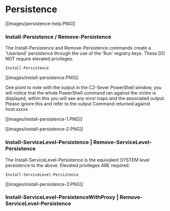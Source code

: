 # Persistence

[[images/persistence-help.PNG]]

### Install-Persistence / Remove-Persistence

The Install-Persistence and Remove-Persistence commands create a 'Userland' persistence through the use of the 'Run' registry keys. These DO NOT require elevated privileges.

`Install-Persistence`

[[images/install-persistence.PNG]]

One point to note with the output in the C2-Sever PowerShell window, you will notice that the whole PowerShell command ran against the victim is displayed, within this you will see any error traps and the associated output. Please ignore this and refer to the output Command returned against host:xxxxx

[[images/install-persistence-1.PNG]]

[[images/install-persistence-2.PNG]]

###  Install-ServiceLevel-Persistence | Remove-ServiceLevel-Persistence

The Install-ServiceLevel-Persistence is the equivalent SYSTEM level persistence to the above. Elevated privileges ARE required.

`Install-ServiceLevel-Persistence`

[[images/install-persistence-3.PNG]]


###  Install-ServiceLevel-PersistenceWithProxy | Remove-ServiceLevel-Persistence

